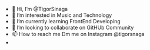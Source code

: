 - 👋 Hi, I’m @TigorSinaga
- 👀 I’m interested in Music and Technology
- 🌱 I’m currently learning FrontEnd Developing
- 💞️ I’m looking to collaborate on GitHUb Community
- 📫 How to reach me Dm me on Instagram @tigorsnaga
- 

<!---
TigorSinaga/TigorSinaga is a ✨ special ✨ repository because its `README.md` (this file) appears on your GitHub profile.
You can click the Preview link to take a look at your changes.
--->
